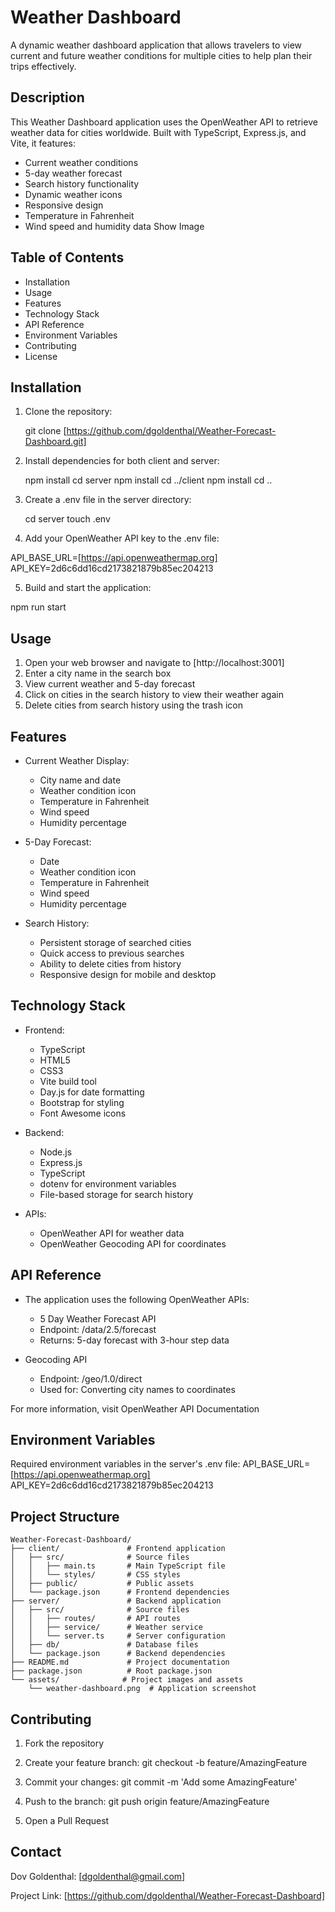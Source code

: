 # Weather Dashboard

A dynamic weather dashboard application that allows travelers to view current and future weather conditions for multiple cities to help plan their trips effectively.

## Description

This Weather Dashboard application uses the OpenWeather API to retrieve weather data for cities worldwide. Built with TypeScript, Express.js, and Vite, it features:

- Current weather conditions
- 5-day weather forecast
- Search history functionality
- Dynamic weather icons
- Responsive design
- Temperature in Fahrenheit
- Wind speed and humidity data
Show Image

## Table of Contents

- Installation
- Usage
- Features
- Technology Stack
- API Reference
- Environment Variables
- Contributing
- License

## Installation

1. Clone the repository:

   git clone [https://github.com/dgoldenthal/Weather-Forecast-Dashboard.git]

2. Install dependencies for both client and server:

   npm install
   cd server
   npm install
   cd ../client
   npm install
   cd ..

3. Create a .env file in the server directory:
  
   cd server
   touch .env

4. Add your OpenWeather API key to the .env file:

API_BASE_URL=[https://api.openweathermap.org]
API_KEY=2d6c6dd16cd2173821879b85ec204213

5. Build and start the application:

npm run start

## Usage

1. Open your web browser and navigate to [http://localhost:3001]
2. Enter a city name in the search box
3. View current weather and 5-day forecast
4. Click on cities in the search history to view their weather again
5. Delete cities from search history using the trash icon

## Features

- Current Weather Display:
   - City name and date
   - Weather condition icon
   - Temperature in Fahrenheit
   - Wind speed
   - Humidity percentage

- 5-Day Forecast:
   - Date
   - Weather condition icon
   - Temperature in Fahrenheit
   - Wind speed
   - Humidity percentage

- Search History:
   - Persistent storage of searched cities
   - Quick access to previous searches
   - Ability to delete cities from history
   - Responsive design for mobile and desktop

## Technology Stack

- Frontend:
   - TypeScript
   - HTML5
   - CSS3
   - Vite build tool
   - Day.js for date formatting
   - Bootstrap for styling
   - Font Awesome icons

- Backend:
   - Node.js
   - Express.js
   - TypeScript
   - dotenv for environment variables
   - File-based storage for search history

- APIs:
   - OpenWeather API for weather data
   - OpenWeather Geocoding API for coordinates

## API Reference

- The application uses the following OpenWeather APIs:
   - 5 Day Weather Forecast API
   - Endpoint: /data/2.5/forecast
   - Returns: 5-day forecast with 3-hour step data

- Geocoding API
   - Endpoint: /geo/1.0/direct
   - Used for: Converting city names to coordinates

For more information, visit OpenWeather API Documentation

## Environment Variables

Required environment variables in the server's .env file:
API_BASE_URL=[https://api.openweathermap.org]
API_KEY=2d6c6dd16cd2173821879b85ec204213

## Project Structure

```
Weather-Forecast-Dashboard/
├── client/               # Frontend application
│   ├── src/              # Source files
│   │   ├── main.ts       # Main TypeScript file
│   │   └── styles/       # CSS styles
│   ├── public/           # Public assets
│   └── package.json      # Frontend dependencies
├── server/               # Backend application
│   ├── src/              # Source files
│   │   ├── routes/       # API routes
│   │   ├── service/      # Weather service
│   │   └── server.ts     # Server configuration
│   ├── db/               # Database files
│   └── package.json      # Backend dependencies
├── README.md             # Project documentation
├── package.json          # Root package.json
└── assets/              # Project images and assets
    └── weather-dashboard.png  # Application screenshot
```

## Contributing

1. Fork the repository

2. Create your feature branch:
   git checkout -b feature/AmazingFeature

3. Commit your changes:
   git commit -m 'Add some AmazingFeature'

4. Push to the branch:
   git push origin feature/AmazingFeature

5. Open a Pull Request

## Contact

Dov Goldenthal: [dgoldenthal@gmail.com]

Project Link: [https://github.com/dgoldenthal/Weather-Forecast-Dashboard]
